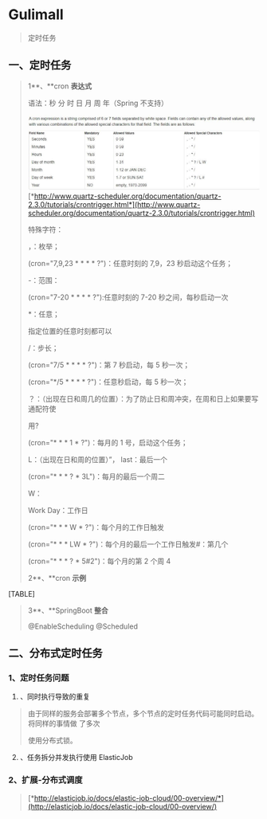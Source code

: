 # Gulimall

> 定时任务

## 一、定时任务

> 1**、**cron **表达式**
>
> 语法：秒 分 时 日 月 周 年（Spring 不支持）
>
> ![](https://raw.githubusercontent.com/xqy-power/images/main/202308101610288.jpeg)[*http://www.quartz-scheduler.org/documentation/quartz-2.3.0/tutorials/crontrigger.html*](http://www.quartz-scheduler.org/documentation/quartz-2.3.0/tutorials/crontrigger.html)
>
> 特殊字符：
>
> ，：枚举；
>
> (cron="7,9,23 \* \* \* \* ?")：任意时刻的 7,9，23 秒启动这个任务；
>
> -：范围：
>
> (cron="7-20 \* \* \* \* ?"):任意时刻的 7-20 秒之间，每秒启动一次
>
> \*：任意；
>
> 指定位置的任意时刻都可以
>
> /：步长；
>
> (cron="7/5 \* \* \* \* ?")：第 7 秒启动，每 5 秒一次；
>
> (cron="\*/5 \* \* \* \* ?")：任意秒启动，每 5 秒一次；
>
> ？：（出现在日和周几的位置）：为了防止日和周冲突，在周和日上如果要写通配符使
>
> 用?
>
> (cron="\* \* \* 1 \* ?")：每月的 1 号，启动这个任务；
>
> L：（出现在日和周的位置）”， last：最后一个
>
> (cron="\* \* \* ? \* 3L")：每月的最后一个周二
>
> W：
>
> Work Day：工作日
>
> (cron="\* \* \* W \* ?")：每个月的工作日触发
>
> (cron="\* \* \* LW \* ?")：每个月的最后一个工作日触发#：第几个
>
> (cron="\* \* \* ? \* 5#2")：每个月的第 2 个周 4
>
> 2**、**cron **示例**

[TABLE]

> 3**、**SpringBoot **整合**
>
> @EnableScheduling @Scheduled

## 二、分布式定时任务

### 1、定时任务问题

1.  、同时执行导致的重复

> 由于同样的服务会部署多个节点，多个节点的定时任务代码可能同时启动。将同样的事情做 了多次
>
> 使用分布式锁。

2.  、任务拆分并发执行使用 ElasticJob

### 2、扩展-分布式调度

> [*http://elasticjob.io/docs/elastic-job-cloud/00-overview/*](http://elasticjob.io/docs/elastic-job-cloud/00-overview/)
